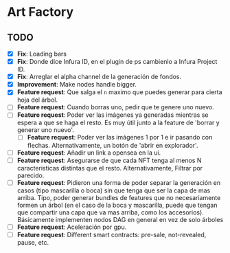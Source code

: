 # Art Factory

## TODO

- [x] **Fix**: Loading bars
- [x] **Fix**: Donde dice Infura ID, en el plugin de ps cambienlo a Infura Project ID.
- [x] **Fix**: Arreglar el alpha channel de la generación de fondos.
- [x] **Improvement**: Make nodes handle bigger.
- [x] **Feature request**: Que salga el `n` maximo que puedes generar para cierta hoja del árbol.
- [ ] **Feature request**: Cuando borras uno, pedir que te genere uno nuevo.
- [ ] **Feature request**: Poder ver las imágenes ya generadas mientras se espera a que se haga el resto. Es muy útil junto a la feature de 'borrar y generar uno nuevo'.
    - [ ] **Feature request**: Poder ver las imágenes 1 por 1 e ir pasando con flechas. Alternativamente, un botón de 'abrir en explorador'.
- [ ] **Feature request**: Añadir un link a opensea en la ui.
- [ ] **Feature request**: Asegurarse de que cada NFT tenga al menos N caracteristicas distintas que el resto. Alternativamente, Filtrar por parecido.
- [ ] **Feature request**: Pidieron una forma de poder separar la generación en casos (tipo mascarilla o boca) sin que tenga que ser la capa de mas arriba. Tipo, poder generar bundles de features que no necesariamente formen un árbol (en el caso de la boca y mascarilla, puede que tengan que compartir una capa que va mas arriba, como los accesorios). Básicamente implementen nodos DAG en general en vez de solo árboles
- [ ] **Feature request**: Aceleración por gpu.
- [ ] **Feature request**: Different smart contracts: pre-sale, not-revealed, pause, etc.
